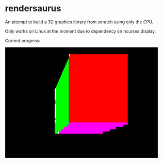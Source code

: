 # rendersaurus

An attempt to build a 3D graphics library from scratch using only the CPU.

Only works on Linux at the moment due to dependency on ncurses display.

Current progress:

![cube demo](readme/cube_demo.png?raw=true "It's a cube!")

